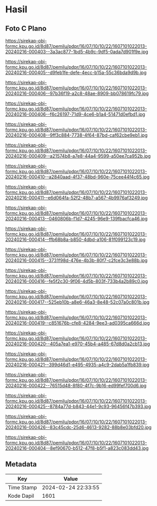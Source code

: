 # Hasil

## Foto C Plano

https://sirekap-obj-formc.kpu.go.id/8d87/pemilu/pdpr/16/07/10/10/22/1607101022013-20240216-000403--3a3ac877-1bd5-4b9c-9df5-0ada7d901f9e.jpg

https://sirekap-obj-formc.kpu.go.id/8d87/pemilu/pdpr/16/07/10/10/22/1607101022013-20240216-000405--d9feb1fe-defe-4ecc-b15a-55c36bda9d9b.jpg

https://sirekap-obj-formc.kpu.go.id/8d87/pemilu/pdpr/16/07/10/10/22/1607101022013-20240216-000406--97b36f19-a2c8-48ae-8909-bb078619fc79.jpg

https://sirekap-obj-formc.kpu.go.id/8d87/pemilu/pdpr/16/07/10/10/22/1607101022013-20240216-000406--f6c26197-71d9-4ce6-b1a4-51471d0efbd1.jpg

https://sirekap-obj-formc.kpu.go.id/8d87/pemilu/pdpr/16/07/10/10/22/1607101022013-20240216-000408--9ff3c884-7738-4f64-87bd-caf62cbe9eb1.jpg

https://sirekap-obj-formc.kpu.go.id/8d87/pemilu/pdpr/16/07/10/10/22/1607101022013-20240216-000409--a21574b8-a7e8-44a4-9599-a50ee7ca952b.jpg

https://sirekap-obj-formc.kpu.go.id/8d87/pemilu/pdpr/16/07/10/10/22/1607101022013-20240216-000410--a2840aad-4f37-48bd-960e-75cee44f4c65.jpg

https://sirekap-obj-formc.kpu.go.id/8d87/pemilu/pdpr/16/07/10/10/22/1607101022013-20240216-000411--e6d064fa-52f2-48b7-a567-4b9976af3249.jpg

https://sirekap-obj-formc.kpu.go.id/8d87/pemilu/pdpr/16/07/10/10/22/1607101022013-20240216-000413--0460806b-f1d7-4245-96e9-139fbacfca46.jpg

https://sirekap-obj-formc.kpu.go.id/8d87/pemilu/pdpr/16/07/10/10/22/1607101022013-20240216-000414--ffb68b8a-b850-4dbd-a106-81f099123c19.jpg

https://sirekap-obj-formc.kpu.go.id/8d87/pemilu/pdpr/16/07/10/10/22/1607101022013-20240216-000415--3731f98d-476e-4b3b-80f7-c2fce3c3e88b.jpg

https://sirekap-obj-formc.kpu.go.id/8d87/pemilu/pdpr/16/07/10/10/22/1607101022013-20240216-000416--fe5f2c30-9f06-4d5b-803f-733b4a2b89c0.jpg

https://sirekap-obj-formc.kpu.go.id/8d87/pemilu/pdpr/16/07/10/10/22/1607101022013-20240216-000417--525eb10b-a8e6-46a3-8e48-52c07a0c801b.jpg

https://sirekap-obj-formc.kpu.go.id/8d87/pemilu/pdpr/16/07/10/10/22/1607101022013-20240216-000419--c851676b-cfe8-4284-9ee3-ad0395ca666d.jpg

https://sirekap-obj-formc.kpu.go.id/8d87/pemilu/pdpr/16/07/10/10/22/1607101022013-20240216-000420--405a7ea1-e970-45b4-a485-67d8d0a2cb13.jpg

https://sirekap-obj-formc.kpu.go.id/8d87/pemilu/pdpr/16/07/10/10/22/1607101022013-20240216-000421--399d46d1-e495-4935-a4c9-2dab5a1fb839.jpg

https://sirekap-obj-formc.kpu.go.id/8d87/pemilu/pdpr/16/07/10/10/22/1607101022013-20240216-000422--76515d48-8f80-4f7c-9b16-ed99fef700d6.jpg

https://sirekap-obj-formc.kpu.go.id/8d87/pemilu/pdpr/16/07/10/10/22/1607101022013-20240216-000425--8784a77d-b843-44e1-9c93-96456f47b393.jpg

https://sirekap-obj-formc.kpu.go.id/8d87/pemilu/pdpr/16/07/10/10/22/1607101022013-20240216-000426--83c45cdc-25d6-4613-9282-88b8e03bfd20.jpg

https://sirekap-obj-formc.kpu.go.id/8d87/pemilu/pdpr/16/07/10/10/22/1607101022013-20240216-000404--8ef90670-b512-47f8-b5f1-a823c083dd43.jpg


## Metadata

| Key        | Value               |
| ---------- | ------------------- |
| Time Stamp | 2024-02-24 22:33:55 |
| Kode Dapil | 1601                |




